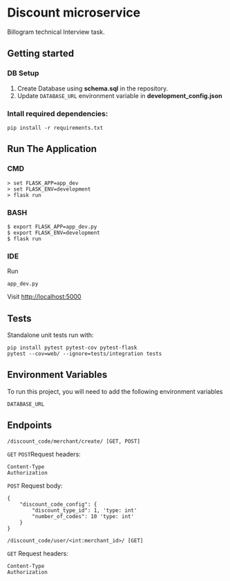 
# Discount microservice

Billogram technical Interview task.

## Getting started

### DB Setup
1. Create Database using **schema.sql** in the repository.
2. Update `DATABASE_URL` environment variable in **development_config.json**

### Intall required dependencies:

```shell
pip install -r requirements.txt
```

## Run The Application

### CMD
```
> set FLASK_APP=app_dev
> set FLASK_ENV=development
> flask run
```

### BASH

```
$ export FLASK_APP=app_dev.py
$ export FLASK_ENV=development
$ flask run
```

### IDE

Run
```
app_dev.py
```
Visit [http://localhost:5000](http://localhost:5000)

## Tests

Standalone unit tests run with:

```shell
pip install pytest pytest-cov pytest-flask
pytest --cov=web/ --ignore=tests/integration tests
```
## Environment Variables

To run this project, you will need to add the following environment variables

`DATABASE_URL`


## Endpoints

```
/discount_code/merchant/create/ [GET, POST]
```
`GET` `POST`Request headers:
```
Content-Type
Authorization
```

`POST` Request body:
```
{
    "discount_code_config": {
        "discount_type_id": 1, 'type: int'
        "number_of_codes": 10 'type: int'
    }
}
```

```
/discount_code/user/<int:merchant_id>/ [GET]
```
`GET` Request headers:
```
Content-Type
Authorization
```